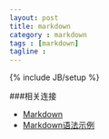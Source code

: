 ```yaml
---
layout: post
title: markdown
category : markdown
tags : [markdown]
tagline : 
---
```

{% include JB/setup %}

###相关连接
- [Markdown](http://daringfireball.net/projects/markdown/)
- [Markdown语法示例](http://equation85.github.com/blog/markdown-examples/)
